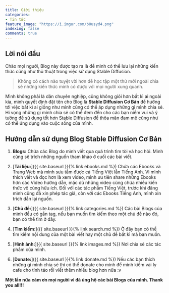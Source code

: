 ```yaml
---
title: Giới thiệu
categories:
- Tin tức
feature_image: "https://i.imgur.com/bOusyd4.png"
indexing: false
comments: true
---
```

## Lời nói đầu
Chào mọi người, Blog này được tạo ra là để mình có thể lưu lại những kiến thức cũng như thủ thuật trong việc sử dụng Stable Diffusion.

> Không có cách nào tuyệt vời hơn để học tập một thứ mới ngoài chia sẻ những kiến thức mình có được với mọi người xung quanh.

Mình không phải là dân chuyên nghiệp, cũng không giỏi hơn bất kì ai ngoài kia, mình quyết định đặt tên cho Blog là **Stable Diffusion Cơ Bản** để hướng tới việc bất kì ai giống như mình cũng có thể áp dụng những gì mình chia sẻ. Hi vọng những gì mình chia sẻ có thể đem đến cho các bạn niềm vui và ý tưởng để sử dụng tốt hơn Stable Diffusion để thõa mãn đam mê cũng như có thể ứng dụng vào cuộc sống của mình.

## Hướng dẫn sử dụng Blog Stable Diffusion Cơ Bản

1. **Blogs:**
Chứa các Blog do mình viết qua quá trình tìm tòi và học hỏi. Mình cũng sẽ trích những nguồn tham khảo ở cuối các bài viết.

2. [**Tài liệu:**]({{ site.baseurl }}{% link ebooks.md %})
Chứa các Ebooks và Trang Web mà mình sưu tầm được cả Tiếng Việt lẫn Tiếng Anh. Vì mình thích viết và đọc hơn là xem video, mình ưu tiên share những Ebooks hơn các Video hướng dẫn, mặc dù những video cũng chứa nhiều kiến thức vô cùng hữu ích. Đối với các tác phẩm Tiếng Việt, trước khi đăng mình cũng đã xin phép tác giả, còn với các Ebooks Tiếng Anh, mình xin trích dẫn lại nguồn.

3. [**Chủ đề:**]({{ site.baseurl }}{% link categories.md %})
Các bài Blogs của mình đều có gắn tag, nếu bạn muốn tìm kiếm theo một chủ đề nào đó, bạn có thể tìm ở đây.

4. [**Tìm kiếm:**]({{ site.baseurl }}{% link search.md %})
Ở đây bạn có thể tìm kiếm nội dung của một bài viết hay một chủ đề bất kì mà bạn muốn.

5. [**Hình ảnh:**]({{ site.baseurl }}{% link images.md %})
Nơi chia sẻ các tác phẩm của mình.

6. [**Donate:**]({{ site.baseurl }}{% link donate.md %})
Nếu các bạn thích những gì mình chia sẻ thì có thể donate cho mình để mình kiếm vài ly cafe cho tỉnh táo rồi viết thêm nhiều blog hơn nữa :v

**Một lần nữa cám ơn mọi người vì đã ủng hộ các bài Blogs của mình. Thank you all!!!**
